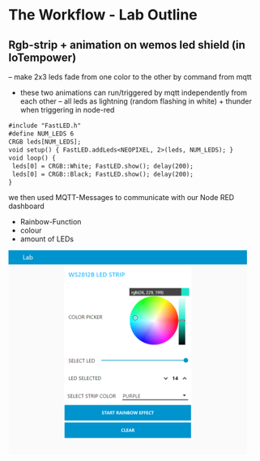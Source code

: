 # The Workflow - Lab Outline

## Rgb-strip + animation on wemos led shield (in IoTempower)
– make 2x3 leds fade from one color to the other by command from mqtt
- these two animations can run/triggered by mqtt independently from each other
– all leds as lightning (random flashing in white) + thunder when triggering in node-red

````
#include "FastLED.h"
#define NUM_LEDS 6
CRGB leds[NUM_LEDS];
void setup() { FastLED.addLeds<NEOPIXEL, 2>(leds, NUM_LEDS); }
void loop() {
 leds[0] = CRGB::White; FastLED.show(); delay(200);
 leds[0] = CRGB::Black; FastLED.show(); delay(200);
}
````

we then used MQTT-Messages to communicate with our Node RED dashboard
+ Rainbow-Function
+ colour
+ amount of LEDs


![](https://github.com/pasci199601815/IoTMadlmayrNigl/blob/master/Lab-Exercises/Lab10/lab10nodered.png "Node RED LED Stripe")

